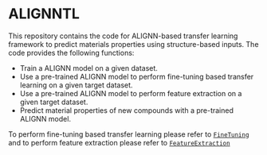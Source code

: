 # ALIGNNTL

This repository contains the code for ALIGNN-based transfer learning framework to predict materials properties using structure-based inputs. The code provides the following functions:

* Train a ALIGNN model on a given dataset.
* Use a pre-trained ALIGNN model to perform fine-tuning based transfer learning on a given target dataset.
* Use a pre-trained ALIGNN model to perform feature extraction on a given target dataset.
* Predict material properties of new compounds with a pre-trained ALIGNN model.

To perform fine-tuning based transfer learning please refer to [`FineTuning`](./FineTuning) and to perform feature extraction please refer to [`FeatureExtraction`](./FeatureExtraction)
